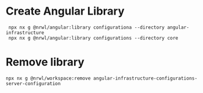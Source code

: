 # Create Angular Library

```
 npx nx g @nrwl/angular:library configurationa --directory angular-infrastructure
 npx nx g @nrwl/angular:library configurations --directory core
```

# Remove library

```
npx nx g @nrwl/workspace:remove angular-infrastructure-configurations-server-configuration
```
